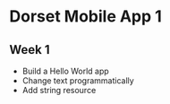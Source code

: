 # Dorset Mobile App 1

## Week 1

- Build a Hello World app
- Change text programmatically
- Add string resource
